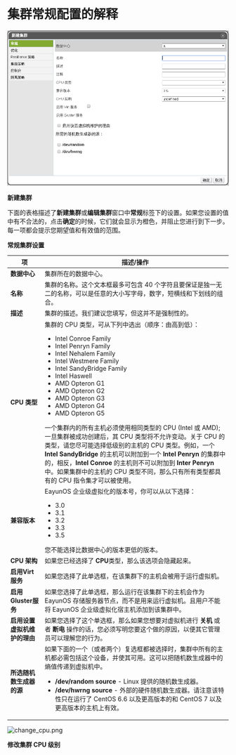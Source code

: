 # 集群常规配置的解释

![新建集群窗口](../../images/EayunOS_New_Cluster_Window.png)

**新建集群**

下面的表格描述了**新建集群**或**编辑集群**窗口中**常规**标签下的设置。如果您设置的值中有不合法的，点击**确定**的时候，它们就会显示为橙色，并阻止您进行到下一步。每一项都会提示您期望值和有效值的范围。

**常规集群设置**

| 项 | 描述/操作 |
| -- | --------- |
| **数据中心** | 集群所在的数据中心。 |
| **名称** | 集群的名称。这个文本框最多可包含 40 个字符且要保证是独一无二的名称，可以是任意的大小写字母，数字，短横线和下划线的组合。 |
| **描述** | 集群的描述。我们建议您填写，但这并不是强制性的。 |
| **CPU 类型** | 集群的 CPU 类型，可从下列中选出（顺序：由高到低）：<ul><li>Intel Conroe Family</li><li>Intel Penryn Family</li><li>Intel Nehalem Family</li><li>Intel Westmere Family</li><li>Intel SandyBridge Family</li><li>Intel Haswell</li><li>AMD Opteron G1</li><li>AMD Opteron G2</li><li>AMD Opteron G3</li><li>AMD Opteron G4</li><li>AMD Opteron G5</li></ul>一个集群内的所有主机必须使用相同类型的 CPU (Intel 或 AMD); 一旦集群被成功创建后，其 CPU 类型将不允许变动。关于 CPU 的类型，请您尽可能选择低级别的主机的 CPU 类型。例如，一个 **Intel SandyBridge** 的主机可以附加到一个 **Intel Penryn** 的集群中的，相反，**Intel Conroe** 的主机则不可以附加到 **Inter Penryn** 中。如果集群中的主机的 CPU 类型不同，那么只有所有类型都具有的 CPU 指令集才可以被使用。 |
| **兼容版本** | EayunOS 企业级虚拟化的版本号，你可以从以下选择：<ul><li>3.0</li><li>3.1</li><li>3.2</li><li>3.3</li><li>3.5</li></ul>您不能选择比数据中心的版本更低的版本。 |
| **CPU 架构** | 如果您已经选择了 **CPU**类型，那么该选项会隐藏起来。 |
| **启用Virt服务** | 如果您选择了此单选框，在该集群下的主机会被用于运行虚拟机。 |
| **启用Gluster服务** | 如果您选择了此单选框，那么运行在该集群下的主机会作为 EayunOS 存储服务器节点，而不是用来运行虚拟机。且用户不能将 EayunOS 企业级虚拟化宿主机添加到该集群中。 |
| **启用设置虚拟机维护的理由** | 如果您选择了这个单选框，那么如果您想要对虚拟机进行 **关机** 或者 **断电** 操作的话，您必须写明您要这个做的原因，以便其它管理员可以理解您的行为。 |
| **所选随机数生成器的源** | 如果下面的一个（或者两个）复选框都被选择时，集群中所有的主机都必需包括这个设备，并使其可用。这可以把随机数生成器中的熵值传递到虚拟机中。<ul><li>**/dev/random source** - Linux 提供的随机数生成器。</li><li>**/dev/hwrng source** - 外部的硬件随机数生成器。请注意该特性只在运行了 CentOS 6.6 以及更高版本的和 CentOS 7 以及更高版本的主机上有效。 </li></ul>|

![change_cpu.png](../images/change_cpu.png)

**修改集群 CPU 级别**
